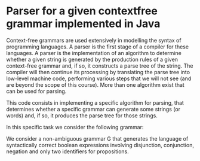 # Parser for a given contextfree grammar implemented in Java

Context-free grammars are used extensively in modelling the syntax of programming languages. A parser is the first stage of a compiler for these languages. A parser is the implementation of an algorithm to determine whether a given string is generated by the production rules of a given context-free grammar and, if so, it constructs a parse tree of the string. The compiler will then continue its processing by translating the parse tree into low-level machine code, performing various steps that we will not see (and are beyond the scope of this course). More than one algorithm exist that can be used for parsing.

This code consists in implementing a specific algorithm for parsing, that determines whether a specific grammar can generate some strings (or words) and, if so, it produces the parse tree for those strings.

In this specific task we consider the following grammar:

We consider a non-ambiguous grammar G that generates the language of syntactically correct boolean expressions involving disjunction, conjunction, negation and only two identifiers for propositions.

